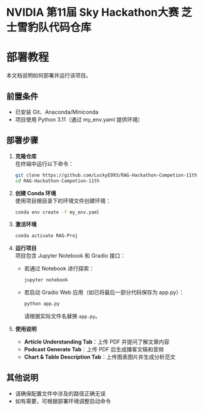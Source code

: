 # NVIDIA 第11届 Sky Hackathon大赛 芝士雪豹队代码仓库

# 部署教程

本文档说明如何部署并运行该项目。

## 前置条件
- 已安装 Git、Anaconda/Miniconda
- 项目使用 Python 3.11（通过 my_env.yaml 提供环境）

## 部署步骤

1. **克隆仓库**  
   在终端中运行以下命令：
   ```bash
   git clone https://github.com/LuckyE993/RAG-Hackathon-Competion-11th
   cd RAG-Hackathon-Competion-11th
   ```

2. **创建 Conda 环境**  
   使用项目根目录下的环境文件创建环境：
   ```bash
   conda env create -f my_env.yaml
   ```

3. **激活环境**  
   ```bash
   conda activate RAG-Proj
   ```

4. **运行项目**  
   项目包含 Jupyter Notebook 和 Gradio 接口：
   - 若通过 Notebook 进行探索：
     ```bash
     jupyter notebook
     ```
   - 若启动 Gradio Web 应用（如已将最后一部分代码保存为 app.py）：
     ```bash
     python app.py
     ```
     请根据实际文件名替换 `app.py`。

5. **使用说明**  
   - **Article Understanding Tab**：上传 PDF 并提问了解文章内容  
   - **Podcast Generate Tab**：上传 PDF 后生成播客文稿和音频  
   - **Chart & Table Description Tab**：上传图表图片并生成分析范文

## 其他说明
- 请确保配置文件中涉及的路径正确无误  
- 如有需要，可根据部署环境调整启动命令
